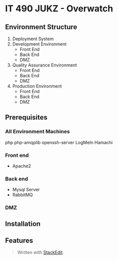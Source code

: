
# IT 490 JUKZ - Overwatch 
## Environment Structure
1. Deployment System 
2. Development Environment
	* Front End
	* Back End
	* DMZ 
3. Quality Assurance Environment
	* Front End
	* Back End
	* DMZ 
5. Production Environment
	* Front End
	* Back End
	* DMZ 
## Prerequisites
### All Environment Machines
php
php-amqplib
openssh-server
LogMeIn Hamachi
### Front end
* Apache2
### Back end
* Mysql Server
* RabbitMQ
### DMZ
## Installation
## Features


> Written with [StackEdit](https://stackedit.io/).
<!--stackedit_data:
eyJoaXN0b3J5IjpbMTExNTczNzA0MSw5MDEyOTQzMjEsMTQ4MD
cxNDM5OSwtMTM2MTI2ODYxMCwxMjU3MTg3Mjc2LDE5NDc5MjY0
MjAsLTE2MTAxMzAxNDAsLTM3ODY0MDYyXX0=
-->